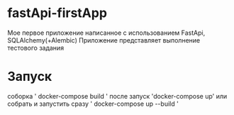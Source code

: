 # fastApi-firstApp
Мое первое приложение написанное с использованием FastApi, SQLAlchemy(+Alembic)
Приложение представляет выполнение тестового задания
# Запуск
соборка
' docker-compose build '
после запуск
'docker-compose up'
или собрать и запустить сразу
' docker-compose up --build '
